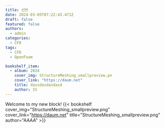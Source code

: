 ```yaml
---
title: 선반 
date: 2024-03-05T07:22:43.471Z
draft: false
featured: false
authors:
  - admin
categories:
  - CFD
tags:
  - CFD
  - OpenFoam

bookshelf_item:
  - album: 2024
    cover_img: StructureMeshing_smallpreview.pn
    cover_link: "https://daum.net"
    title: dassdasdasdasd
    author: IV
---
```


Welcome to my new block!
{{< bookshelf cover_img="StructureMeshing_smallpreview.png" cover_link="https://daum.net" title="StructureMeshing_smallpreview.png" author="AAAA" >}}


